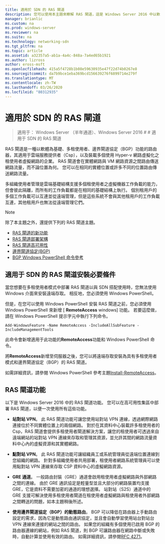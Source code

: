 ```yaml
---
title: 適用於 SDN 的 RAS 閘道
description: 您可以使用本主題來瞭解 RAS 閘道，這是 Windows Server 2016 中以軟體為基礎、多租使用者、邊界閘道協定（BGP）功能的路由器。
manager: brianlic
ms.custom: na
ms.prod: windows-server
ms.reviewer: na
ms.suite: na
ms.technology: networking-sdn
ms.tgt_pltfrm: na
ms.topic: article
ms.assetid: a32357a5-ab1a-4a4c-848a-7a4ed65b1921
ms.author: lizross
author: eross-msft
ms.openlocfilehash: 415a5f4728b1b08e59630935e47f22d74b0267e8
ms.sourcegitcommit: da7b9bce1eba369bcd156639276f6899714e279f
ms.translationtype: MT
ms.contentlocale: zh-TW
ms.lasthandoff: 03/26/2020
ms.locfileid: "80312935"
---
```

# <a name="ras-gateway-for-sdn"></a>適用於 SDN 的 RAS 閘道

>適用于： Windows Server （半年通道）、Windows Server 2016 # # 適用于 SDN 的 RAS 閘道  


RAS 閘道是一種以軟體為基礎、多租使用者、邊界閘道協定（BGP）功能的路由器，其適用于雲端服務提供者（Csp），以及裝載多個使用 Hyper-v 網路虛擬化之租使用者虛擬網路的企業。 RAS 閘道會在實體網路與 VM 網路資源之間路由傳送網路流量，而不論位置為何。 您可以在相同的實體位置或許多不同的位置路由傳送網路流量。   

多組織使用者管理是雲端基礎結構支援多個租使用者之虛擬機器工作負載的能力，但會彼此隔離，而所有的工作負載都是在相同的基礎結構上執行。 個別租用戶的多個工作負載可以互連並從遠端管理，但是這些系統不會與其他租用戶的工作負載互連，其他租用戶也無法從遠端管理它們。

  
> [!NOTE]  
> 除了本主題之外，還提供下列的 RAS 閘道主題。  
>   
> -   [RAS 閘道的新功能](../../../sdn/technologies/network-function-virtualization/What-s-New-in-RAS-Gateway.md)  
> -   [RAS 閘道部署架構](../../../sdn/technologies/network-function-virtualization/RAS-Gateway-Deployment-Architecture.md)  
> -   [RAS 閘道高可用性](../../../sdn/technologies/network-function-virtualization/RAS-Gateway-High-Availability.md)  
> -   [邊界閘道協定&#40;BGP&#41;](../../../../remote/remote-access/bgp/Border-Gateway-Protocol-BGP.md)  
> -   [BGP Windows PowerShell 命令參考](../../../../remote/remote-access/bgp/BGP-Windows-PowerShell-Command-Reference.md)  
  
    
## <a name="prerequisites-for-installing-ras-gateway-for-sdn"></a>適用于 SDN 的 RAS 閘道安裝必要條件  
當您想要在多租使用者模式中部署 RAS 閘道以與 SDN 搭配使用時，您無法使用 Windows 介面來安裝遠端存取。 相反地，您必須使用 Windows PowerShell。  
  
但是，在您可以使用 Windows PowerShell 安裝 RAS 閘道之前，您必須使用 Windows PowerShell 來新增 [ **RemoteAccess** windows] 功能。 若要這麼做，請在 Windows PowerShell 提示字元中執行下列命令。  
  
`Add-WindowsFeature -Name RemoteAccess -IncludeAllSubFeature -IncludeManagementTools`  
  
此命令會新增適用于此功能的**RemoteAccess**功能和 Windows PowerShell 命令。  
  
將**RemoteAccess**新增至伺服器之後，您可以將遠端存取安裝為具有多租使用者模式和邊界閘道協定（BGP）的 RAS 閘道。  
  
如需詳細資訊，請參閱 Windows PowerShell 參考主題[Install-RemoteAccess](https://technet.microsoft.com/library/hh918408.aspx)。  
  
## <a name="ras-gateway-features"></a>RAS 閘道功能  
以下是 Windows Server 2016 中的 RAS 閘道功能。 您可以在高可用性集區中部署 RAS 閘道，以便一次使用所有這些功能。  
  
-   **站對站 VPN**。 此 RAS 閘道功能可讓您使用站對站 VPN 連線，透過網際網路連接位於不同實體位置上的兩個網路。 對於在其資料中心裝載許多租使用者的 Csp，RAS 閘道會提供多租使用者閘道解決方案，讓您的租使用者可透過來自遠端網站的站對站 VPN 連線來存取和管理其資源，並允許其間的網路流量資料中心內的虛擬資源和其實體網路。  
  
-   **點對站 VPN**。 此 RAS 閘道功能可讓組織員工或系統管理員從遠端位置連線到您組織的網路。  針對多組織使用者共用部署，租使用者網路系統管理員可以使用點對站 VPN 連線來存取 CSP 資料中心的虛擬網路資源。  
  
-   **GRE 通道**。 一般路由封裝（GRE）通道會啟用租使用者虛擬網路與外部網路之間的連線。 由於 GRE 通訊協定是輕量型並且大部分的網路裝置均支援 GRE，它是資料不需要加密的通道的理想選擇。 站對站（S2S）通道中的 GRE 支援可解決使用多租使用者閘道在租使用者虛擬網路與租使用者外部網路之間轉送的問題，如本主題稍後所述。  
  
-   **使用邊界閘道協定（BGP）的動態路由**。 BGP 可以降低在路由器上手動路由設定的需求，因為它是動態路由通訊協定，並且會自動學習使用站台對站台 VPN 連線來連接的網站之間的路由。 如果您的組織有多個使用已啟用 BGP 的路由器連線的網站，例如 RAS 閘道，則 BGP 可讓路由器在網路中斷或失敗時，自動計算並使用有效的路由。 如需詳細資訊，請參閱[RFC 4271](https://tools.ietf.org/html/rfc4271)。  
  

  


